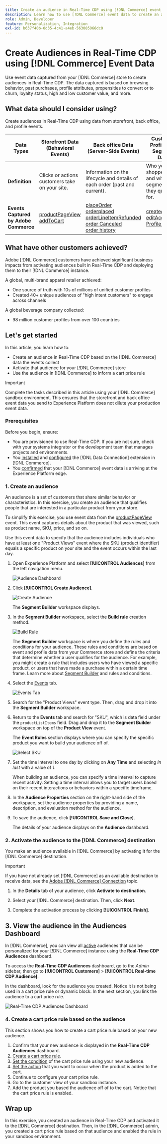 ```yaml
---
title: Create an audience in Real-Time CDP using [!DNL Commerce] event data
description: Learn how to use [!DNL Commerce] event data to create an audience in Real-Time CDP
role: Admin, Developer
feature: Personalization, Integration
exl-id: b637f40b-0d35-4c41-a4eb-563085966dc0
---
```

# Create Audiences in Real-Time CDP using [!DNL Commerce] Event Data

Use event data captured from your [!DNL Commerce] store to create audiences in Real-Time CDP. The data captured is based on browsing behavior, past purchases, profile attributes, propensities to convert or to churn, loyalty status, high and low customer value, and more.

## What data should I consider using?

Create audiences in Real-Time CDP using data from storefront, back office, and profile events.

|Data Types|Storefront Data (Behavioral Events)|Back office Data (Server-Side Events)|Customer Profile and Segment Data|
|---|---|---|---|
|**Definition**|Clicks or actions customers take on your site.|Information on the lifecycle and details of each order (past and current).|Who your shoppers are and what segments do they qualify for.| 
|**Events Captured by Adobe Commerce**|[productPageView](events.md#productpageview)<br>[addToCart](events.md#addtocart)|[placeOrder](events.md#completecheckout)<br>[orderplaced](events-backoffice.md#orderplaced)<br>[orderLineItemRefunded](events-backoffice.md#orderlineitemrefunded)<br>[order Canceled](events-backoffice.md#ordercancelled)<br>[order history](connect-data.md#send-historical-order-data)|[createAccount](events.md#createaccount)<br>[editAccount](events.md#editaccount)<br>[Profile Record](events-profilerecord.md)|

## What have other customers achieved?

Adobe [!DNL Commerce] customers have achieved significant business impacts from activating audiences built in Real-Time CDP and deploying them to their [!DNL Commerce] instance.

A global, multi-brand apparel retailer achieved:

- One source of truth with 10s of millions of unified customer profiles
- Created 40+ unique audiences of "high intent customers" to engage across channels

A global beverage company collected:

- 98 million customer profiles from over 100 countries

## Let's get started

In this article, you learn how to:

- Create an audience in Real-Time CDP based on the [!DNL Commerce] data the events collect
- Activate that audience for your [!DNL Commerce] store
- Use the audience in [!DNL Commerce] to inform a cart price rule

>[!IMPORTANT]
>
>Complete the tasks described in this article using your [!DNL Commerce] sandbox environment. This ensures that the storefront and back office event data you send to Experience Platform does not dilute your production event data.

### Prerequisites

Before you begin, ensure:

- You are provisioned to use Real-Time CDP. If you are not sure, check with your systems integrator or the development team that manages projects and environments.
- You [installed](install.md) and [configured](connect-data.md) the [!DNL Data Connection] extension in [!DNL Commerce].
- You [confirmed](connect-data.md#confirm-that-event-data-is-collected) that your [!DNL Commerce] event data is arriving at the Experience Platform edge.

### 1. Create an audience

An audience is a set of customers that share similar behavior or characteristics. In this exercise, you create an audience that qualifies people that are interested in a particular product from your store.

To simplify this exercise, you use event data from the [productPageView](events.md#productpageview) event. This event captures details about the product that was viewed, such as product name, SKU, price, and so on.

Use this event data to specify that the audience includes individuals who have at least one "Product Views" event where the SKU (product identifier) equals a specific product on your site and the event occurs within the last day. ​

1. Open Experience Platform and select **[!UICONTROL Audiences]** from the left navigation menu.

    ![Audience Dashboard](assets/audience-left-rail.png)

1. Click **[!UICONTROL Create Audience]**.

    ![Create Audience](assets/browse-create-audience.png)

    The **Segment Builder** workspace displays.

1. In the **Segment Builder** workspace, select the **Build rule** creation method.

    ![Build Rule](assets/build-rule.png)

    The **Segment Builder** workspace is where you define the rules and conditions for your audience.​ These rules and conditions are based on event and profile data from your Commerce store and define the criteria that determine whether a user qualifies for the audience. For example, you might create a rule that includes users who have viewed a specific product, or users that have made a purchase within a certain time frame. Learn more about [Segment Builder](https://experienceleague.adobe.com/en/docs/experience-platform/segmentation/ui/segment-builder) and rules and conditions.
    
1. Select the [Events](https://experienceleague.adobe.com/en/docs/experience-platform/segmentation/ui/segment-builder#events) tab.

    ![Events Tab](assets/audience-events-tab.png)

1. Search for the "Product Views" event type. Then, drag and drop it into the **Segment Builder** workspace.

1. Return to the **Events** tab and search for "SKU", which is data field under the `productListItems` field. Drag and drop it to the **Segment Builder** workspace on top of the **Product View** event.

    The **Event Rules** section displays where you can specify the specific product you want to build your audience off of.

    ![Select SKU](assets/audience-addsku.png)

1. Set the time interval to one day by clicking on **Any Time** and selecting *In last* with a value of *1*.

    When building an audience, you can specify a time interval to capture recent activity. Setting a time interval allows you to target users based on their recent interactions or behaviors within a specific timeframe.

1. In the **Audience Properties** section on the right-hand side of the workspace, set the audience properties by providing a name, description, and evaluation method for the audience.

1. To save the audience, click **[!UICONTROL Save and Close]**.

    The details of your audience displays on the **Audience** dashboard.

### 2. Activate the audience to the [!DNL Commerce] destination

You make an audience available in [!DNL Commerce] by activating it for the [!DNL Commerce] destination.

>[!IMPORTANT]
>
>If you have not already set [!DNL Commerce] as an available destination to receive data, see the [Adobe [!DNL Commerce] Connection](https://experienceleague.adobe.com/en/docs/experience-platform/destinations/catalog/personalization/adobe-commerce) topic.

1. In the **Details** tab of your audience, click **Activate to destination**.

1. Select your [!DNL Commerce] destination. Then, click **Next**.

1. Complete the activation process by clicking **[!UICONTROL Finish]**. 

## 3. View the audience in the Audiences Dashboard

In [!DNL Commerce], you can view all [active](https://experienceleague.adobe.com/en/docs/experience-platform/destinations/ui/activate/activate-edge-personalization-destinations) audiences that can be personalized for your [!DNL Commerce] instance using the **Real-Time CDP Audiences** dashboard.

To access the **Real-Time CDP Audiences** dashboard, go to the _Admin_ sidebar, then go to **[!UICONTROL Customers]** > **[!UICONTROL Real-time CDP Audience]**.

In the dashboard, look for the audience you created. Notice it is not being used in a cart price rule or dynamic block. In the next section, you link the audience to a cart price rule. 

![Real-Time CDP Audiences Dashboard](assets/real-time-cdp-dashboard.png)

### 4. Create a cart price rule based on the audience

This section shows you how to create a cart price rule based on your new audience.

1. Confirm that your new audience is displayed in the **Real-Time CDP Audiences** dashboard.
1. [Create a cart price rule](https://experienceleague.adobe.com/en/docs/commerce-admin/marketing/promotions/cart-rules/price-rules-cart-create).
1. [Set the condition](https://experienceleague.adobe.com/en/docs/commerce-admin/marketing/promotions/cart-rules/price-rules-cart-create#use-real-time-cdp-audiences-to-set-a-condition) of the cart price rule using your new audience.
1. [Set the action](https://experienceleague.adobe.com/en/docs/commerce-admin/marketing/promotions/cart-rules/price-rules-cart-create#step-3-define-the-actions) that you want to occur when the product is added to the cart.
1. Continue to configure your cart price rule.
1. Go to the customer view of your sandbox instance.
1. Add the product you based the audience off of to the cart. Notice that the cart price rule is enabled.

## Wrap up

In this exercise, you created an audience in Real-Time CDP and activated it to the [!DNL Commerce] destination. Then, in the [!DNL Commerce] admin, you created a cart price rule based on that audience and enabled the rule in your sandbox environment.
